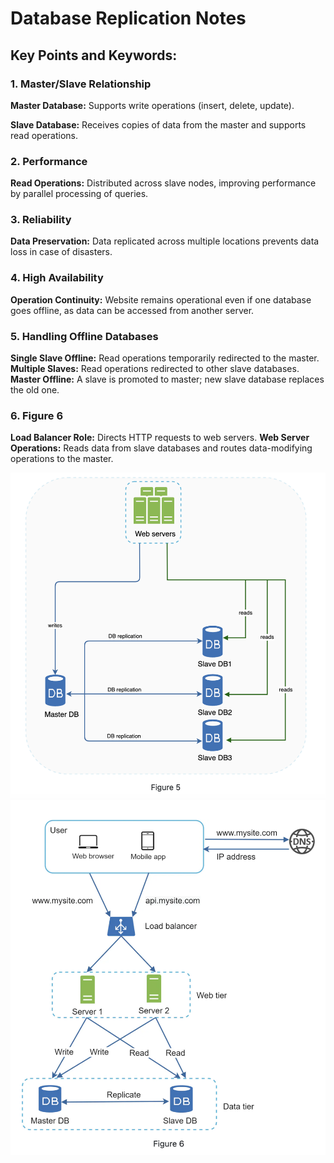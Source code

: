 # Database Replication Notes

## Key Points and Keywords:

### 1. Master/Slave Relationship

**Master Database:** Supports write operations (insert, delete, update).

**Slave Database:** Receives copies of data from the master and supports read operations.

### 2. Performance
**Read Operations:** Distributed across slave nodes, improving performance by parallel processing of queries.

### 3. Reliability

**Data Preservation:** Data replicated across multiple locations prevents data loss in case of disasters.

### 4. High Availability

**Operation Continuity:** Website remains operational even if one database goes offline, as data can be accessed from another server.

### 5. Handling Offline Databases

**Single Slave Offline:** Read operations temporarily redirected to the master.
**Multiple Slaves:** Read operations redirected to other slave databases.
**Master Offline:** A slave is promoted to master; new slave database replaces the old one.

### 6. Figure 6

**Load Balancer Role:** Directs HTTP requests to web servers.
**Web Server Operations:** Reads data from slave databases and routes data-modifying operations to the master.

![Database Replication](../../resources/database-replication.png)
![System with Database Replication](../../resources/system-with-database-replication.png)